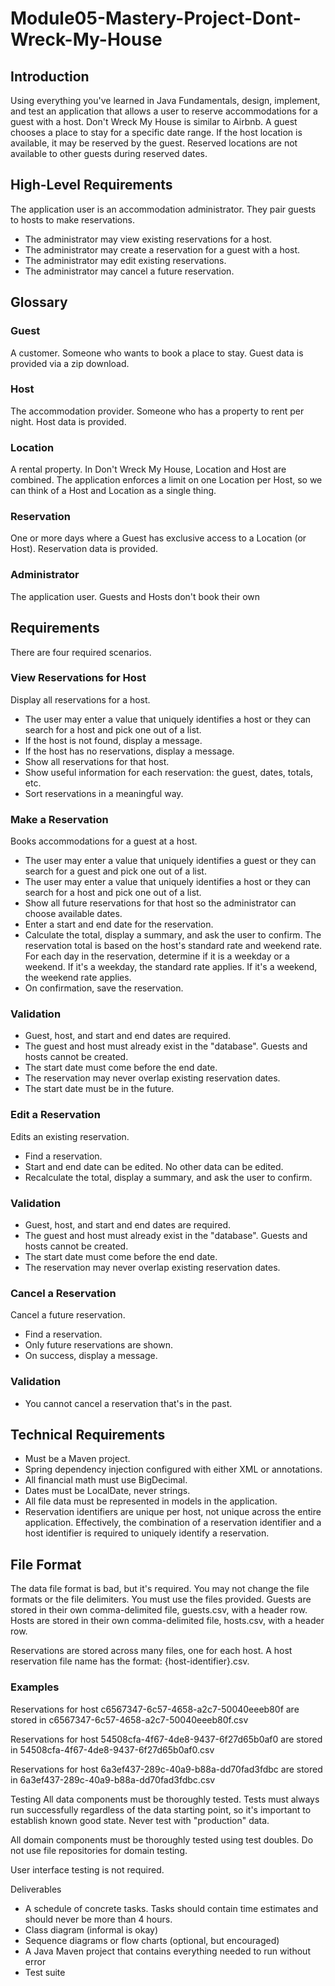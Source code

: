# Module05-Mastery-Project-Dont-Wreck-My-House
## Introduction
Using everything you've learned in Java Fundamentals, design, implement, and test an application that allows a user to reserve accommodations for a guest with a host. Don't Wreck My House is similar to Airbnb. A guest chooses a place to stay for a specific date range. If the host location is available, it may be reserved by the guest. Reserved locations are not available to other guests during reserved dates.

## High-Level Requirements
The application user is an accommodation administrator. They pair guests to hosts to make reservations.

- The administrator may view existing reservations for a host.
- The administrator may create a reservation for a guest with a host.
- The administrator may edit existing reservations.
- The administrator may cancel a future reservation.

## Glossary
### Guest
A customer. Someone who wants to book a place to stay. Guest data is provided via a zip download.

### Host
The accommodation provider. Someone who has a property to rent per night. Host data is provided.

### Location
A rental property. In Don't Wreck My House, Location and Host are combined. The application enforces a limit on one Location per Host, so we can think of a Host and Location as a single thing.

### Reservation
One or more days where a Guest has exclusive access to a Location (or Host). Reservation data is provided.

### Administrator
The application user. Guests and Hosts don't book their own

## Requirements
There are four required scenarios.

### View Reservations for Host
Display all reservations for a host.

- The user may enter a value that uniquely identifies a host or they can search for a host and pick one out of a list.
- If the host is not found, display a message.
- If the host has no reservations, display a message.
- Show all reservations for that host.
- Show useful information for each reservation: the guest, dates, totals, etc.
- Sort reservations in a meaningful way.

### Make a Reservation
Books accommodations for a guest at a host.

- The user may enter a value that uniquely identifies a guest or they can search for a guest and pick one out of a list.
- The user may enter a value that uniquely identifies a host or they can search for a host and pick one out of a list.
- Show all future reservations for that host so the administrator can choose available dates.
- Enter a start and end date for the reservation.
- Calculate the total, display a summary, and ask the user to confirm. The reservation total is based on the host's standard rate and weekend rate. For each day in the reservation, determine if it is a weekday or a weekend. If it's a weekday, the standard rate applies. If it's a weekend, the weekend rate applies.
- On confirmation, save the reservation.

### Validation
- Guest, host, and start and end dates are required.
- The guest and host must already exist in the "database". Guests and hosts cannot be created.
- The start date must come before the end date.
- The reservation may never overlap existing reservation dates.
- The start date must be in the future.

### Edit a Reservation
Edits an existing reservation.

- Find a reservation.
- Start and end date can be edited. No other data can be edited.
- Recalculate the total, display a summary, and ask the user to confirm.
### Validation
- Guest, host, and start and end dates are required.
- The guest and host must already exist in the "database". Guests and hosts cannot be created.
- The start date must come before the end date.
- The reservation may never overlap existing reservation dates.
### Cancel a Reservation
Cancel a future reservation.
- Find a reservation.
- Only future reservations are shown.
- On success, display a message.
### Validation
- You cannot cancel a reservation that's in the past.

## Technical Requirements
- Must be a Maven project.
- Spring dependency injection configured with either XML or annotations.
- All financial math must use BigDecimal.
- Dates must be LocalDate, never strings.
- All file data must be represented in models in the application.
- Reservation identifiers are unique per host, not unique across the entire application. Effectively, the combination of a reservation identifier and a host identifier is required to uniquely identify a reservation.

## File Format
The data file format is bad, but it's required. You may not change the file formats or the file delimiters. You must use the files provided. Guests are stored in their own comma-delimited file, guests.csv, with a header row. Hosts are stored in their own comma-delimited file, hosts.csv, with a header row.

Reservations are stored across many files, one for each host. A host reservation file name has the format: {host-identifier}.csv.

### Examples
Reservations for host c6567347-6c57-4658-a2c7-50040eeeb80f are stored in c6567347-6c57-4658-a2c7-50040eeeb80f.csv

Reservations for host 54508cfa-4f67-4de8-9437-6f27d65b0af0 are stored in 54508cfa-4f67-4de8-9437-6f27d65b0af0.csv

Reservations for host 6a3ef437-289c-40a9-b88a-dd70fad3fdbc are stored in 6a3ef437-289c-40a9-b88a-dd70fad3fdbc.csv

Testing
All data components must be thoroughly tested. Tests must always run successfully regardless of the data starting point, so it's important to establish known good state. Never test with "production" data.

All domain components must be thoroughly tested using test doubles. Do not use file repositories for domain testing.

User interface testing is not required.

Deliverables
- A schedule of concrete tasks. Tasks should contain time estimates and should never be more than 4 hours.
- Class diagram (informal is okay)
- Sequence diagrams or flow charts (optional, but encouraged)
- A Java Maven project that contains everything needed to run without error
- Test suite
